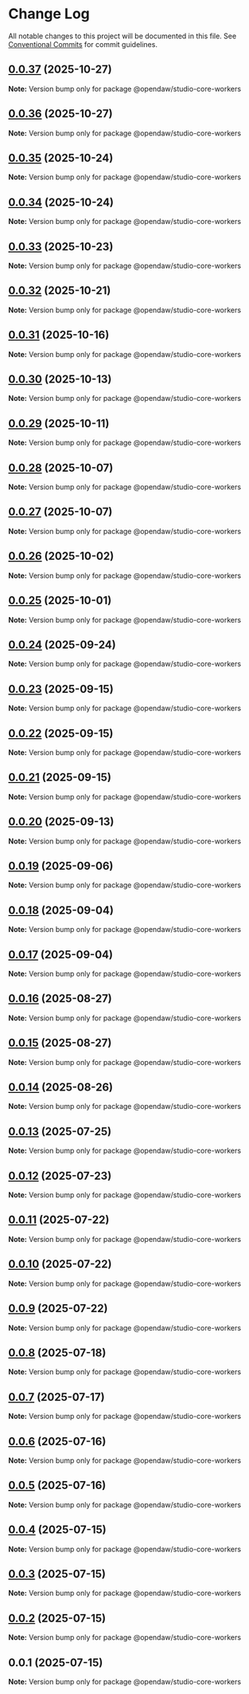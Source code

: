 # Change Log

All notable changes to this project will be documented in this file.
See [Conventional Commits](https://conventionalcommits.org) for commit guidelines.

## [0.0.37](https://github.com/andremichelle/openDAW/compare/@opendaw/studio-core-workers@0.0.36...@opendaw/studio-core-workers@0.0.37) (2025-10-27)

**Note:** Version bump only for package @opendaw/studio-core-workers

## [0.0.36](https://github.com/andremichelle/openDAW/compare/@opendaw/studio-core-workers@0.0.35...@opendaw/studio-core-workers@0.0.36) (2025-10-27)

**Note:** Version bump only for package @opendaw/studio-core-workers

## [0.0.35](https://github.com/andremichelle/openDAW/compare/@opendaw/studio-core-workers@0.0.34...@opendaw/studio-core-workers@0.0.35) (2025-10-24)

**Note:** Version bump only for package @opendaw/studio-core-workers

## [0.0.34](https://github.com/andremichelle/openDAW/compare/@opendaw/studio-core-workers@0.0.33...@opendaw/studio-core-workers@0.0.34) (2025-10-24)

**Note:** Version bump only for package @opendaw/studio-core-workers

## [0.0.33](https://github.com/andremichelle/openDAW/compare/@opendaw/studio-core-workers@0.0.32...@opendaw/studio-core-workers@0.0.33) (2025-10-23)

**Note:** Version bump only for package @opendaw/studio-core-workers

## [0.0.32](https://github.com/andremichelle/openDAW/compare/@opendaw/studio-core-workers@0.0.31...@opendaw/studio-core-workers@0.0.32) (2025-10-21)

**Note:** Version bump only for package @opendaw/studio-core-workers

## [0.0.31](https://github.com/andremichelle/openDAW/compare/@opendaw/studio-core-workers@0.0.30...@opendaw/studio-core-workers@0.0.31) (2025-10-16)

**Note:** Version bump only for package @opendaw/studio-core-workers

## [0.0.30](https://github.com/andremichelle/openDAW/compare/@opendaw/studio-core-workers@0.0.29...@opendaw/studio-core-workers@0.0.30) (2025-10-13)

**Note:** Version bump only for package @opendaw/studio-core-workers

## [0.0.29](https://github.com/andremichelle/openDAW/compare/@opendaw/studio-core-workers@0.0.28...@opendaw/studio-core-workers@0.0.29) (2025-10-11)

**Note:** Version bump only for package @opendaw/studio-core-workers

## [0.0.28](https://github.com/andremichelle/openDAW/compare/@opendaw/studio-core-workers@0.0.27...@opendaw/studio-core-workers@0.0.28) (2025-10-07)

**Note:** Version bump only for package @opendaw/studio-core-workers

## [0.0.27](https://github.com/andremichelle/openDAW/compare/@opendaw/studio-core-workers@0.0.26...@opendaw/studio-core-workers@0.0.27) (2025-10-07)

**Note:** Version bump only for package @opendaw/studio-core-workers

## [0.0.26](https://github.com/andremichelle/openDAW/compare/@opendaw/studio-core-workers@0.0.25...@opendaw/studio-core-workers@0.0.26) (2025-10-02)

**Note:** Version bump only for package @opendaw/studio-core-workers

## [0.0.25](https://github.com/andremichelle/openDAW/compare/@opendaw/studio-core-workers@0.0.24...@opendaw/studio-core-workers@0.0.25) (2025-10-01)

**Note:** Version bump only for package @opendaw/studio-core-workers

## [0.0.24](https://github.com/andremichelle/openDAW/compare/@opendaw/studio-core-workers@0.0.23...@opendaw/studio-core-workers@0.0.24) (2025-09-24)

**Note:** Version bump only for package @opendaw/studio-core-workers

## [0.0.23](https://github.com/andremichelle/openDAW/compare/@opendaw/studio-core-workers@0.0.22...@opendaw/studio-core-workers@0.0.23) (2025-09-15)

**Note:** Version bump only for package @opendaw/studio-core-workers

## [0.0.22](https://github.com/andremichelle/openDAW/compare/@opendaw/studio-core-workers@0.0.21...@opendaw/studio-core-workers@0.0.22) (2025-09-15)

**Note:** Version bump only for package @opendaw/studio-core-workers

## [0.0.21](https://github.com/andremichelle/openDAW/compare/@opendaw/studio-core-workers@0.0.20...@opendaw/studio-core-workers@0.0.21) (2025-09-15)

**Note:** Version bump only for package @opendaw/studio-core-workers

## [0.0.20](https://github.com/andremichelle/openDAW/compare/@opendaw/studio-core-workers@0.0.19...@opendaw/studio-core-workers@0.0.20) (2025-09-13)

**Note:** Version bump only for package @opendaw/studio-core-workers

## [0.0.19](https://github.com/andremichelle/openDAW/compare/@opendaw/studio-core-workers@0.0.18...@opendaw/studio-core-workers@0.0.19) (2025-09-06)

**Note:** Version bump only for package @opendaw/studio-core-workers

## [0.0.18](https://github.com/andremichelle/openDAW/compare/@opendaw/studio-core-workers@0.0.17...@opendaw/studio-core-workers@0.0.18) (2025-09-04)

**Note:** Version bump only for package @opendaw/studio-core-workers

## [0.0.17](https://github.com/andremichelle/openDAW/compare/@opendaw/studio-core-workers@0.0.16...@opendaw/studio-core-workers@0.0.17) (2025-09-04)

**Note:** Version bump only for package @opendaw/studio-core-workers

## [0.0.16](https://github.com/andremichelle/openDAW/compare/@opendaw/studio-core-workers@0.0.15...@opendaw/studio-core-workers@0.0.16) (2025-08-27)

**Note:** Version bump only for package @opendaw/studio-core-workers

## [0.0.15](https://github.com/andremichelle/openDAW/compare/@opendaw/studio-core-workers@0.0.14...@opendaw/studio-core-workers@0.0.15) (2025-08-27)

**Note:** Version bump only for package @opendaw/studio-core-workers

## [0.0.14](https://github.com/andremichelle/openDAW/compare/@opendaw/studio-core-workers@0.0.13...@opendaw/studio-core-workers@0.0.14) (2025-08-26)

**Note:** Version bump only for package @opendaw/studio-core-workers

## [0.0.13](https://github.com/andremichelle/openDAW/compare/@opendaw/studio-core-workers@0.0.12...@opendaw/studio-core-workers@0.0.13) (2025-07-25)

**Note:** Version bump only for package @opendaw/studio-core-workers

## [0.0.12](https://github.com/andremichelle/openDAW/compare/@opendaw/studio-core-workers@0.0.11...@opendaw/studio-core-workers@0.0.12) (2025-07-23)

**Note:** Version bump only for package @opendaw/studio-core-workers

## [0.0.11](https://github.com/andremichelle/openDAW/compare/@opendaw/studio-core-workers@0.0.10...@opendaw/studio-core-workers@0.0.11) (2025-07-22)

**Note:** Version bump only for package @opendaw/studio-core-workers

## [0.0.10](https://github.com/andremichelle/openDAW/compare/@opendaw/studio-core-workers@0.0.9...@opendaw/studio-core-workers@0.0.10) (2025-07-22)

**Note:** Version bump only for package @opendaw/studio-core-workers

## [0.0.9](https://github.com/andremichelle/openDAW/compare/@opendaw/studio-core-workers@0.0.8...@opendaw/studio-core-workers@0.0.9) (2025-07-22)

**Note:** Version bump only for package @opendaw/studio-core-workers

## [0.0.8](https://github.com/andremichelle/openDAW/compare/@opendaw/studio-core-workers@0.0.7...@opendaw/studio-core-workers@0.0.8) (2025-07-18)

**Note:** Version bump only for package @opendaw/studio-core-workers

## [0.0.7](https://github.com/andremichelle/openDAW/compare/@opendaw/studio-core-workers@0.0.6...@opendaw/studio-core-workers@0.0.7) (2025-07-17)

**Note:** Version bump only for package @opendaw/studio-core-workers

## [0.0.6](https://github.com/andremichelle/openDAW/compare/@opendaw/studio-core-workers@0.0.5...@opendaw/studio-core-workers@0.0.6) (2025-07-16)

**Note:** Version bump only for package @opendaw/studio-core-workers

## [0.0.5](https://github.com/andremichelle/openDAW/compare/@opendaw/studio-core-workers@0.0.4...@opendaw/studio-core-workers@0.0.5) (2025-07-16)

**Note:** Version bump only for package @opendaw/studio-core-workers

## [0.0.4](https://github.com/andremichelle/openDAW/compare/@opendaw/studio-core-workers@0.0.3...@opendaw/studio-core-workers@0.0.4) (2025-07-15)

**Note:** Version bump only for package @opendaw/studio-core-workers

## [0.0.3](https://github.com/andremichelle/openDAW/compare/@opendaw/studio-core-workers@0.0.2...@opendaw/studio-core-workers@0.0.3) (2025-07-15)

**Note:** Version bump only for package @opendaw/studio-core-workers

## [0.0.2](https://github.com/andremichelle/openDAW/compare/@opendaw/studio-core-workers@0.0.1...@opendaw/studio-core-workers@0.0.2) (2025-07-15)

**Note:** Version bump only for package @opendaw/studio-core-workers

## 0.0.1 (2025-07-15)

**Note:** Version bump only for package @opendaw/studio-core-workers
